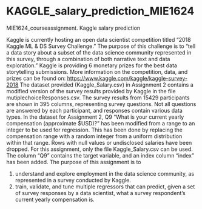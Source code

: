 # KAGGLE_salary_prediction_MIE1624
MIE1624_courseassignment. Kaggle salary prediction

Kaggle is currently hosting an open data scientist competition titled “2018 Kaggle ML & DS Survey Challenge.” The purpose of this challenge is to “tell a data story about a subset of the data science community represented in this survey, through a combination of both narrative text and data exploration.” Kaggle is providing 6 monetary prizes for the best data storytelling submissions. More information on the competition, data, and prizes can be found on:
https://www.kaggle.com/kaggle/kaggle-survey-2018
The dataset provided (Kaggle_Salary.csv) in Assignment 2 contains a modified version of the survey results provided by Kaggle in the file mutiplechoiceResponses.csv. The survey results from 15429 participants are shown in 395 columns, representing survey questions. Not all questions are answered by each participant, and responses contain various data types.
In the dataset for Assignment 2, Q9 “What is your current yearly compensation (approximate $USD)?” has been modified from a range to an integer to be used for regression. This has been done by replacing the compensation range with a random integer from a uniform distribution within that range. Rows with null values or undisclosed salaries have been dropped. For this assignment, only the file Kaggle_Salary.csv can be used. The column “Q9” contains the target variable, and an index column “index” has been added.
The purpose of this assignment is to
1) understand and explore employment in the data science community, as represented in a survey conducted by Kaggle.
2) train, validate, and tune multiple regressors that can predict, given a set of survey responses by a data scientist, what a survey respondent’s current yearly compensation is.
